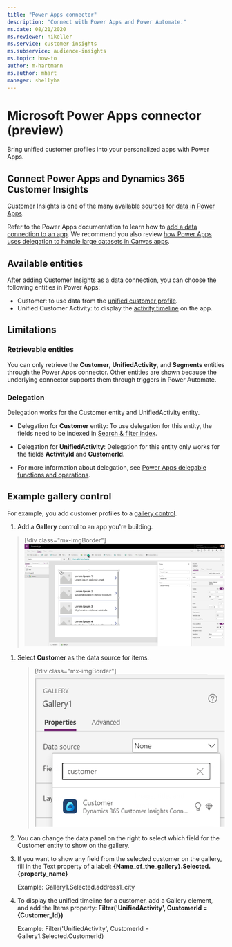 ```yaml
---
title: "Power Apps connector"
description: "Connect with Power Apps and Power Automate."
ms.date: 08/21/2020
ms.reviewer: nikeller
ms.service: customer-insights
ms.subservice: audience-insights
ms.topic: how-to
author: m-hartmann
ms.author: mhart
manager: shellyha
---
```


# Microsoft Power Apps connector (preview)

Bring unified customer profiles into your personalized apps with Power Apps.

## Connect Power Apps and Dynamics 365 Customer Insights

Customer Insights is one of the many [available sources for data in Power Apps](https://docs.microsoft.com/powerapps/maker/canvas-apps/working-with-data-sources).

Refer to the Power Apps documentation to learn how to [add a data connection to an app](https://docs.microsoft.com/powerapps/maker/canvas-apps/add-data-connection). We recommend you also review [how Power Apps uses delegation to handle large datasets in Canvas apps](https://docs.microsoft.com/powerapps/maker/canvas-apps/delegation-overview).

## Available entities

After adding Customer Insights as a data connection, you can choose the following entities in Power Apps:

- Customer: to use data from the [unified customer profile](customer-profiles.md).
- Unified Customer Activity: to display the [activity timeline](activities.md) on the app.

## Limitations

### Retrievable entities

You can only retrieve the **Customer**, **UnifiedActivity**, and **Segments** entities through the Power Apps connector. Other entities are shown because the underlying connector supports them through triggers in Power Automate.  

### Delegation

Delegation works for the Customer entity and UnifiedActivity entity. 

- Delegation for **Customer** entity: To use delegation for this entity, the fields need to be indexed in [Search & filter index](search-filter-index.md).  

- Delegation for **UnifiedActivity**: Delegation for this entity only works for the fields **ActivityId** and **CustomerId**.  

- For more information about delegation, see [Power Apps delegable functions and operations](https://docs.microsoft.com/connectors/commondataservice/#power-apps-delegable-functions-and-operations-for-the-cds-for-apps). 

## Example gallery control

For example, you add customer profiles to a [gallery control](https://docs.microsoft.com/powerapps/maker/canvas-apps/add-gallery).

1. Add a **Gallery** control to an app you're building.

> [!div class="mx-imgBorder"]
> ![Add a gallery element](media/connector-powerapps9.png "Add a gallery element")

1. Select **Customer** as the data source for items.

    > [!div class="mx-imgBorder"]
    > ![Select a data source](media/choose-datasource-powerapps.png "Select a data source")

1. You can change the data panel on the right to select which field for the Customer entity to show on the gallery.

1. If you want to show any field from the selected customer on the gallery, fill in the Text property of a label:  **{Name_of_the_gallery}.Selected.{property_name}**

    Example: Gallery1.Selected.address1_city

1. To display the unified timeline for a customer, add a Gallery element, and add the Items property: **Filter('UnifiedActivity', CustomerId = {Customer_Id})**

    Example: Filter('UnifiedActivity', CustomerId = Gallery1.Selected.CustomerId)
